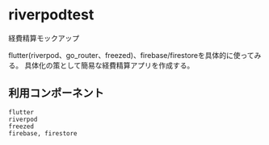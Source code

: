 # riverpodtest

経費精算モックアップ

flutter(riverpod、go_router、freezed)、firebase/firestoreを具体的に使ってみる。
具体化の策として簡易な経費精算アプリを作成する。

## 利用コンポーネント

    flutter
    riverpod
    freezed
    firebase, firestore

<!-- ![Test Image ](docs/diagram.drawio.png) -->


